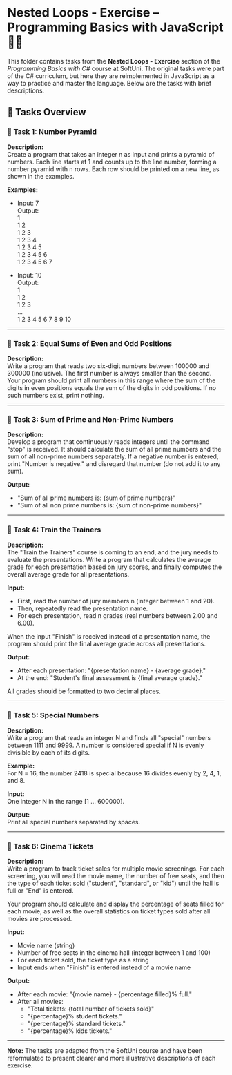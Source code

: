 # Nested Loops - Exercise – Programming Basics with JavaScript 🧑‍💻

This folder contains tasks from the **Nested Loops - Exercise** section of the _Programming Basics with C#_ course at SoftUni. The original tasks were part of the C# curriculum, but here they are reimplemented in JavaScript as a way to practice and master the language. Below are the tasks with brief descriptions.

## 🔧 Tasks Overview

### 📝 Task 1: Number Pyramid  
**Description:**  
Create a program that takes an integer n as input and prints a pyramid of numbers. Each line starts at 1 and counts up to the line number, forming a number pyramid with n rows. Each row should be printed on a new line, as shown in the examples.

**Examples:**  
- Input: 7  
  Output:  
  1  
  1 2  
  1 2 3  
  1 2 3 4  
  1 2 3 4 5  
  1 2 3 4 5 6  
  1 2 3 4 5 6 7

- Input: 10  
  Output:  
  1  
  1 2  
  1 2 3  
  ...  
  1 2 3 4 5 6 7 8 9 10

---

### 📝 Task 2: Equal Sums of Even and Odd Positions  
**Description:**  
Write a program that reads two six-digit numbers between 100000 and 300000 (inclusive). The first number is always smaller than the second. Your program should print all numbers in this range where the sum of the digits in even positions equals the sum of the digits in odd positions. If no such numbers exist, print nothing.

---

### 📝 Task 3: Sum of Prime and Non-Prime Numbers  
**Description:**  
Develop a program that continuously reads integers until the command "stop" is received. It should calculate the sum of all prime numbers and the sum of all non-prime numbers separately. If a negative number is entered, print "Number is negative." and disregard that number (do not add it to any sum).

**Output:**  
- "Sum of all prime numbers is: {sum of prime numbers}"  
- "Sum of all non prime numbers is: {sum of non-prime numbers}"

---

### 📝 Task 4: Train the Trainers  
**Description:**  
The "Train the Trainers" course is coming to an end, and the jury needs to evaluate the presentations. Write a program that calculates the average grade for each presentation based on jury scores, and finally computes the overall average grade for all presentations.

**Input:**  
- First, read the number of jury members n (integer between 1 and 20).  
- Then, repeatedly read the presentation name.  
- For each presentation, read n grades (real numbers between 2.00 and 6.00).

When the input "Finish" is received instead of a presentation name, the program should print the final average grade across all presentations.

**Output:**  
- After each presentation: "{presentation name} - {average grade}."  
- At the end: "Student's final assessment is {final average grade}."

All grades should be formatted to two decimal places.

---

### 📝 Task 5: Special Numbers  
**Description:**  
Write a program that reads an integer N and finds all "special" numbers between 1111 and 9999. A number is considered special if N is evenly divisible by each of its digits.

**Example:**  
For N = 16, the number 2418 is special because 16 divides evenly by 2, 4, 1, and 8.

**Input:**  
One integer N in the range [1 … 600000].

**Output:**  
Print all special numbers separated by spaces.

---

### 📝 Task 6: Cinema Tickets  
**Description:**  
Write a program to track ticket sales for multiple movie screenings. For each screening, you will read the movie name, the number of free seats, and then the type of each ticket sold ("student", "standard", or "kid") until the hall is full or "End" is entered.

Your program should calculate and display the percentage of seats filled for each movie, as well as the overall statistics on ticket types sold after all movies are processed.

**Input:**  
- Movie name (string)  
- Number of free seats in the cinema hall (integer between 1 and 100)  
- For each ticket sold, the ticket type as a string  
- Input ends when "Finish" is entered instead of a movie name

**Output:**  
- After each movie: "{movie name} - {percentage filled}% full."  
- After all movies:  
  - "Total tickets: {total number of tickets sold}"  
  - "{percentage}% student tickets."  
  - "{percentage}% standard tickets."  
  - "{percentage}% kids tickets."

---

**Note:** The tasks are adapted from the SoftUni course and have been reformulated to present clearer and more illustrative descriptions of each exercise.
